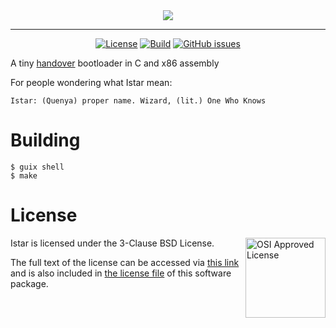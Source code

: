 <div align="center">

<picture>
  <source media="(prefers-color-scheme: dark)" srcset=".github/Istar-alt.svg">
  <img src=".github/Istar.svg">
</picture>

---

[![License](https://img.shields.io/github/license/d0p1s4m4/Istar?logo=gnu&style=flat-square)](LICENSE)
[![Build](https://img.shields.io/github/workflow/status/d0p1s4m4/Istar/CI?logo=github&style=flat-square)](https://github.com/d0p1s4m4/Istar/actions?query=workflow%3ACI)
[![GitHub issues](https://img.shields.io/github/issues/d0p1s4m4/Istar?logo=github&style=flat-square)](https://github.com/d0p1s4m4/Istar/issues)


</div>

A tiny [handover](https://github.com/devse-org/handover) bootloader in C and x86 assembly

For people wondering what Istar mean:
```
Istar: (Quenya) proper name. Wizard, (lit.) One Who Knows
```

# Building

```
$ guix shell
$ make
```

# License

<img src="https://opensource.org/files/OSI_Approved_License.png" align="right" height="128px" alt="OSI Approved License">

Istar is licensed under the 3-Clause BSD License.

The full text of the license can be accessed via [this link](https://opensource.org/licenses/BSD-3-Clause) and is also included in [the license file](LICENSE) of this software package.
